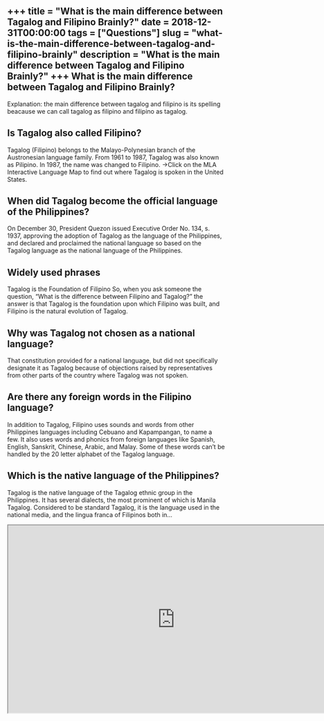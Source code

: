 +++
title = "What is the main difference between Tagalog and Filipino Brainly?"
date = 2018-12-31T00:00:00
tags = ["Questions"]
slug = "what-is-the-main-difference-between-tagalog-and-filipino-brainly"
description = "What is the main difference between Tagalog and Filipino Brainly?"
+++
What is the main difference between Tagalog and Filipino Brainly?
-----------------------------------------------------------------

Explanation: the main difference between tagalog and filipino is its spelling beacause we can call tagalog as filipino and filipino as tagalog.

Is Tagalog also called Filipino?
--------------------------------

Tagalog (Filipino) belongs to the Malayo-Polynesian branch of the Austronesian language family. From 1961 to 1987, Tagalog was also known as Pilipino. In 1987, the name was changed to Filipino. →Click on the MLA Interactive Language Map to find out where Tagalog is spoken in the United States.

When did Tagalog become the official language of the Philippines?
-----------------------------------------------------------------

On December 30, President Quezon issued Executive Order No. 134, s. 1937, approving the adoption of Tagalog as the language of the Philippines, and declared and proclaimed the national language so based on the Tagalog language as the national language of the Philippines.

Widely used phrases
-------------------

Tagalog is the Foundation of Filipino So, when you ask someone the question, “What is the difference between Filipino and Tagalog?” the answer is that Tagalog is the foundation upon which Filipino was built, and Filipino is the natural evolution of Tagalog.

Why was Tagalog not chosen as a national language?
--------------------------------------------------

That constitution provided for a national language, but did not specifically designate it as Tagalog because of objections raised by representatives from other parts of the country where Tagalog was not spoken.

Are there any foreign words in the Filipino language?
-----------------------------------------------------

In addition to Tagalog, Filipino uses sounds and words from other Philippines languages including Cebuano and Kapampangan, to name a few. It also uses words and phonics from foreign languages like Spanish, English, Sanskrit, Chinese, Arabic, and Malay. Some of these words can’t be handled by the 20 letter alphabet of the Tagalog language.

Which is the native language of the Philippines?
------------------------------------------------

Tagalog is the native language of the Tagalog ethnic group in the Philippines. It has several dialects, the most prominent of which is Manila Tagalog. Considered to be standard Tagalog, it is the language used in the national media, and the lingua franca of Filipinos both in…

<iframe allow="accelerometer; autoplay; clipboard-write; encrypted-media; gyroscope; picture-in-picture" allowfullscreen="" class="__youtube_prefs__  epyt-is-override  no-lazyload" data-no-lazy="1" data-origheight="433" data-origwidth="770" data-skipgform_ajax_framebjll="" height="433" id="_ytid_25283" loading="lazy" src="https://www.youtube.com/embed/3XzB-xvanyI?enablejsapi=1&autoplay=0&cc_load_policy=0&cc_lang_pref=&iv_load_policy=1&loop=0&modestbranding=0&rel=1&fs=1&playsinline=0&autohide=2&theme=dark&color=red&controls=1&" title="YouTube player" width="770"></iframe>
